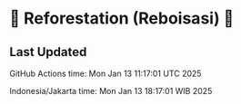 
# 🌳 Reforestation (Reboisasi) 🌲

## Last Updated

GitHub Actions time: Mon Jan 13 11:17:01 UTC 2025

Indonesia/Jakarta time: Mon Jan 13 18:17:01 WIB 2025
